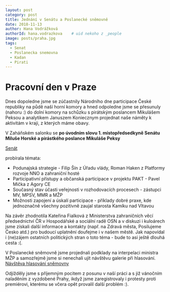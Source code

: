 ```yaml
---
layout: post
category: post
title: Jednání v Senátu a Poslanecké sněmovně 
date: 2018-11-13
author: Hana Vodrážková
authorId: hana.vodrazkova    # uid nekoho z _people
image: posts/praha.jpg
tags:
  - Senat
  - Poslanecka snemovna
  - Kadan
  - Pirati
---
```


# Pracovní den v Praze 

Dnes dopoledne jsme se zúčastnily Národního dne participace České republiky na půdě naší horní komory a hned odpoledne jsme se přesunuly (nahoru :) do dolní komory na schůzku s pirátským poslancem Mikulášem Peksou a analytikem Januszem Koniecznym projednat naše náměty k aktivitám v kraji, z kterých máme obavy. 

V Zaháňském salonku se **po úvodním slovu 1. místopředsedkyně Senátu Miluše Horské a pirástkého poslance Mikuláše Peksy**

[Senát](https://drive.google.com/open?id=1hC64Foq3h7kna6lJmw2PmOBqSuazht28)

probírala témata: 
* Podunajská strategie - Filip Šín z Úřadu vlády, Roman Haken z Platformy rozvoje NNO a zahraniční hosté
* Participativní přístupy a občanská participace v projektu PAKT - Pavel Mička z Agory CE
* Současný stav účasti veřejnosti v rozhodovacích procesech - zástupci MV, MPSV, MMR a MŽP
* Možnosti zapojení a úskalí participace - příklady dobré praxe, kde jednoznačně všechny pozitivně zaujal starosta Kamíku nad Vltavou

Na závěr zhodnotila Kateřina Fialková z Ministerstva zahraničních věcí předsednictví ČR v Hospodářské a sociální radě OSN a v diskuzi i kuloárech jsme získali další informace a kontakty (např. na Zdravá města, Posilujeme Česko atd.) pro budoucí uplatnění doufejme i v našem městě. 
Jak napovídal i (ne)zájem ostatních politických stran o toto téma - bude to asi ještě dlouhá cesta :(.

V Poslanecké sněmovně jsme projednali podklady na interpelaci ministra MŽP a samozřejmě jsme si nenechali ujít návštěvu galerie při hlasování.
[Návštěva hlasování sněmovny](https://youtu.be/EF4PPlVHY-k)

Odjížděly jsme s příjemným pocitem z posunu v naší práci a s již vánočním naladěním z vyzdobené Prahy, ikdyž jsme zaregistrovaly i protesty proti premiérovi, kterému se včera opět provalil další problém :).

